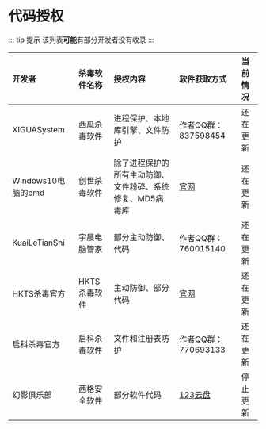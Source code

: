 # 代码授权

::: tip 提示
该列表**可能**有部分开发者没有收录
:::

| 开发者                |  杀毒软件名称     |                        授权内容                    |      软件获取方式    |      当前情况    |
| :----------------- | :----------------- | :------------------------------------------------ | :------------------------ | :------------------- |
| XIGUASystem          |西瓜杀毒软件      |进程保护、本地库引擎、文件防护                        |作者QQ群：837598454 |还在更新 |
| Windows10电脑的cmd   |创世杀毒软件    |除了进程保护的所有主动防御、文件粉碎、系统修复、MD5病毒库|[官网][chuangshi]|还在更新 |
| KuaiLeTianShi        |宇晨电脑管家   |部分主动防御、代码                                    |作者QQ群：760015140 |还在更新 |
| HKTS杀毒官方         |HKTS杀毒软件    |主动防御、部分代码                                    |[官网][hkts] |还在更新 |
| 启科杀毒官方         |启科杀毒软件    |文件和注册表防护                                      |作者QQ群：770693133|还在更新 |
| 幻影俱乐部           |西格安全软件   |部分软件代码                                          |[123云盘][xige]    |停止更新 |


[chuangshi]:https://chuangshicloud.wzwxz15.store/chuangshi%20antivirus/
[hkts]:http://hkts.czkhost.coms.run/
[xige]:https://www.123pan.com/s/1y1qVv-RKcY
